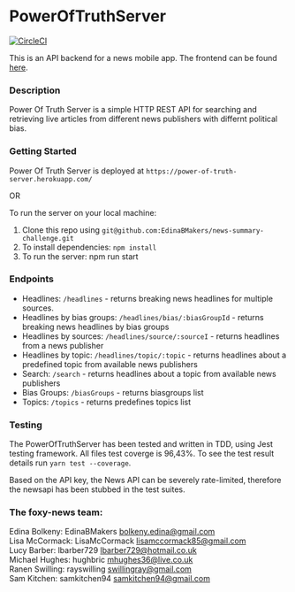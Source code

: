 # PowerOfTruthServer

[![CircleCI](https://circleci.com/gh/EdinaBMakers/PowerOfTruthServer.svg?style=svg)](https://circleci.com/gh/EdinaBMakers/PowerOfTruthServer)

This is an API backend for a news mobile app. The frontend can be found [here](https://github.com/rayswilling/PowerOfTruth).

### Description
Power Of Truth Server is a simple HTTP REST API for searching and retrieving live articles from different news publishers with differnt political bias.  

### Getting Started
Power Of Truth Server is deployed at `https://power-of-truth-server.herokuapp.com/`

OR

To run the server on your local machine:
1. Clone this repo using `git@github.com:EdinaBMakers/news-summary-challenge.git`
2. To install dependencies: `npm install`
3. To run the server: npm run start 

### Endpoints
* Headlines: `/headlines` - returns breaking news headlines for multiple sources.
* Headlines by bias groups: `/headlines/bias/:biasGroupId` - returns breaking news headlines by bias groups
* Headlines by sources: `/headlines/source/:sourceI` - returns headlines from a news publisher
* Headlines by topic: `/headlines/topic/:topic` - returns headlines about a predefined topic from available news publishers
* Search: `/search` - returns headlines about a topic from available news publishers
* Bias Groups: `/biasGroups` - returns biasgroups list
* Topics: `/topics` - returns predefines topics list


### Testing

The PowerOfTruthServer has been tested and written in TDD, using Jest testing framework.
All files test coverge is 96,43%. To see the test result details run `yarn test --coverage`.

Based on the API key, the News API can be severely rate-limited, therefore the newsapi has been stubbed in the test suites.


### The foxy-news team:

Edina Bolkeny: EdinaBMakers bolkeny.edina@gmail.com   
Lisa McCormack: LisaMcCormack lisamccormack85@gmail.com   
Lucy Barber: lbarber729 lbarber729@hotmail.co.uk    
Michael Hughes: hughbric mhughes36@live.co.uk   
Ranen Swilling: rayswilling swillingray@gmail.com   
Sam Kitchen: samkitchen94 samkitchen94@gmail.com
